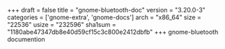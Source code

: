 +++
draft = false
title = "gnome-bluetooth-doc"
version = "3.20.0-3"
categories = ['gnome-extra', 'gnome-docs']
arch = "x86_64"
size = "22536"
usize = "232596"
sha1sum = "1180abe47347db8e40d59cf15c3c800e2412dbfb"
+++
gnome-bluetooth documention